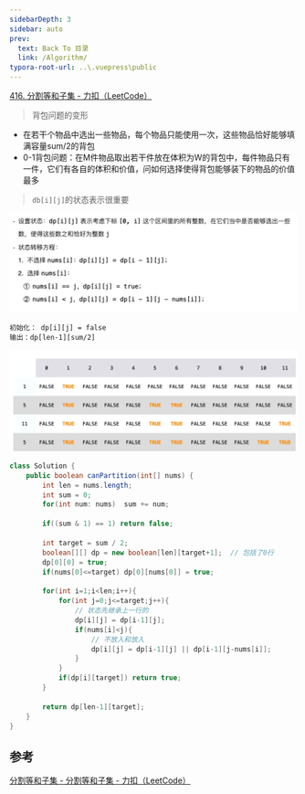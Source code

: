 ```yaml
---
sidebarDepth: 3
sidebar: auto
prev:
  text: Back To 目录
  link: /Algorithm/
typora-root-url: ..\.vuepress\public
---
```




[416. 分割等和子集 - 力扣（LeetCode）](https://leetcode.cn/problems/partition-equal-subset-sum/)

> 背包问题的变形

- 在若干个物品中选出一些物品，每个物品只能使用一次，这些物品恰好能够填满容量sum/2的背包
- 0-1背包问题：在M件物品取出若干件放在体积为W的背包中，每件物品只有一件，它们有各自的体积和价值，问如何选择使得背包能够装下的物品的价值最多





> `db[i][j]`的状态表示很重要

![image-20230421204816520](/images/algorithm/image-20230421204816520.png)



```
初始化： dp[i][j] = false
输出：dp[len-1][sum/2] 
```

![image-20230421205932593](/images/algorithm/image-20230421205932593.png)



```java
class Solution {
    public boolean canPartition(int[] nums) {
        int len = nums.length;
        int sum = 0;
        for(int num: nums)	sum += num;
        
        if((sum & 1) == 1) return false;
        
        int target = sum / 2;
        boolean[][] dp = new boolean[len][target+1];  // 包括了0行
        dp[0][0] = true;
        if(nums[0]<=target) dp[0][nums[0]] = true;
        
        for(int i=1;i<len;i++){
            for(int j=0;j<=target;j++){
                // 状态先继承上一行的
                dp[i][j] = dp[i-1][j];
                if(nums[i]<j){
                    // 不放入和放入
                    dp[i][j] = dp[i-1][j] || dp[i-1][j-nums[i]];
                }
            }
            if(dp[i][target]) return true;
        }
        
        return dp[len-1][target];
    }
}
```





## 参考

[分割等和子集 - 分割等和子集 - 力扣（LeetCode）](https://leetcode.cn/problems/partition-equal-subset-sum/solution/fen-ge-deng-he-zi-ji-by-leetcode-solution/)